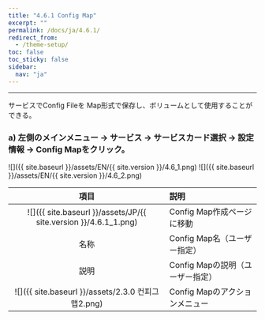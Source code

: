 ```yaml
---
title: "4.6.1 Config Map"
excerpt: ""
permalink: /docs/ja/4.6.1/
redirect_from:
  - /theme-setup/
toc: false
toc_sticky: false
sidebar:
  nav: "ja"
---
```



---

サービスでConfig Fileを Map形式で保存し、ボリュームとして使用することができる。

### a\) 左側のメインメニュー → サービス → サービスカード選択 → 設定情報 → Config Mapをクリック。
![]({{ site.baseurl }}/assets/EN/{{ site.version }}/4.6_1.png)
![]({{ site.baseurl }}/assets/EN/{{ site.version }}/4.6_2.png)


| **項目** | **説明** |
| :---: | :--- |
| ![]({{ site.baseurl }}/assets/JP/{{ site.version }}/4.6.1_1.png) | Config Map作成ページに移動 |
| 名称 | Config Map名（ユーザー指定） |
| 説明 | Config Mapの説明（ユーザー指定） |
| ![]({{ site.baseurl }}/assets/2.3.0 컨피그맵2.png) | Config Mapのアクションメニュー |
